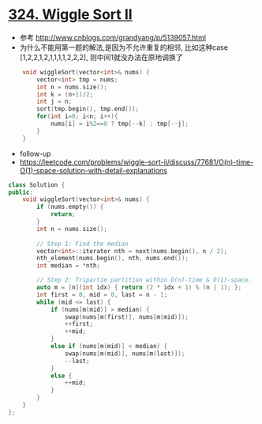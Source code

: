 # [324. Wiggle Sort II](https://leetcode.com/problems/wiggle-sort-ii/description/)
* 参考 http://www.cnblogs.com/grandyang/p/5139057.html
* 为什么不能用第一题的解法,是因为不允许重复的相邻, 比如这种case [1,2,2,1,2,1,1,1,1,2,2,2], 则中间1就没办法在原地调换了

```c++
    void wiggleSort(vector<int>& nums) {
        vector<int> tmp = nums;
        int n = nums.size();
        int k = (n+1)/2;
        int j = n;
        sort(tmp.begin(), tmp.end());
        for(int i=0; i<n; i++){
            nums[i] = i%2==0 ? tmp[--k] : tmp[--j];
        }
    }
```

* follow-up 
* https://leetcode.com/problems/wiggle-sort-ii/discuss/77681/O(n)-time-O(1)-space-solution-with-detail-explanations

```c++
class Solution {
public:
	void wiggleSort(vector<int>& nums) {
		if (nums.empty()) {
			return;
		}    
		int n = nums.size();
		
		// Step 1: Find the median    		
		vector<int>::iterator nth = next(nums.begin(), n / 2);
		nth_element(nums.begin(), nth, nums.end());
		int median = *nth;

		// Step 2: Tripartie partition within O(n)-time & O(1)-space.    		
		auto m = [n](int idx) { return (2 * idx + 1) % (n | 1); };    		
		int first = 0, mid = 0, last = n - 1;
		while (mid <= last) {
			if (nums[m(mid)] > median) {
				swap(nums[m(first)], nums[m(mid)]);
				++first;
				++mid;
			}
			else if (nums[m(mid)] < median) {
				swap(nums[m(mid)], nums[m(last)]);
				--last;
			}				
			else {
				++mid;
			}
		}
	}    
};

```
